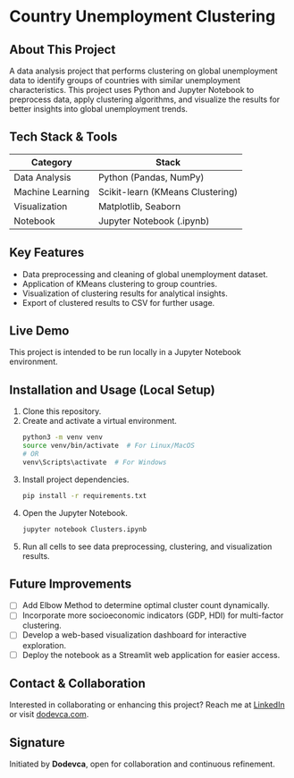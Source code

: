 # Country Unemployment Clustering

## About This Project
A data analysis project that performs clustering on global unemployment data to identify groups of countries with similar unemployment characteristics. This project uses Python and Jupyter Notebook to preprocess data, apply clustering algorithms, and visualize the results for better insights into global unemployment trends.

## Tech Stack & Tools
| Category     | Stack                        |
|--------------|------------------------------|
| Data Analysis| Python (Pandas, NumPy)        |
| Machine Learning | Scikit-learn (KMeans Clustering) |
| Visualization | Matplotlib, Seaborn          |
| Notebook     | Jupyter Notebook (.ipynb)     |

## Key Features
- Data preprocessing and cleaning of global unemployment dataset.
- Application of KMeans clustering to group countries.
- Visualization of clustering results for analytical insights.
- Export of clustered results to CSV for further usage.

## Live Demo
This project is intended to be run locally in a Jupyter Notebook environment.

## Installation and Usage (Local Setup)
1. Clone this repository.
2. Create and activate a virtual environment.
    ```bash
    python3 -m venv venv
    source venv/bin/activate  # For Linux/MacOS
    # OR
    venv\Scripts\activate  # For Windows
    ```
3. Install project dependencies.
    ```bash
    pip install -r requirements.txt
    ```
4. Open the Jupyter Notebook.
    ```bash
    jupyter notebook Clusters.ipynb
    ```
5. Run all cells to see data preprocessing, clustering, and visualization results.

## Future Improvements
- [ ] Add Elbow Method to determine optimal cluster count dynamically.
- [ ] Incorporate more socioeconomic indicators (GDP, HDI) for multi-factor clustering.
- [ ] Develop a web-based visualization dashboard for interactive exploration.
- [ ] Deploy the notebook as a Streamlit web application for easier access.

## Contact & Collaboration
Interested in collaborating or enhancing this project?
Reach me at [LinkedIn](https://linkedin.com/in/dodevca) or visit [dodevca.com](https://dodevca.com).

## Signature
Initiated by **Dodevca**, open for collaboration and continuous refinement.
